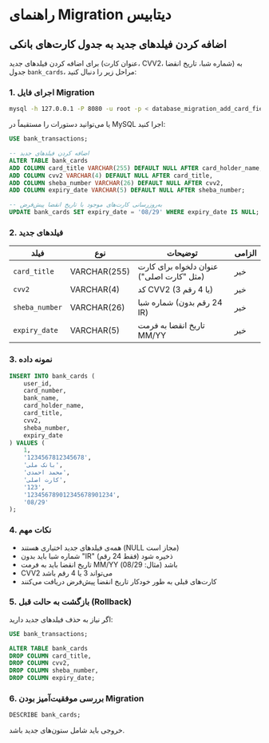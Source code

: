 # راهنمای Migration دیتابیس

## اضافه کردن فیلدهای جدید به جدول کارت‌های بانکی

برای اضافه کردن فیلدهای جدید (عنوان کارت، CVV2، شماره شبا، تاریخ انقضا) به جدول `bank_cards`، مراحل زیر را دنبال کنید:

### 1. اجرای فایل Migration

```bash
mysql -h 127.0.0.1 -P 8080 -u root -p < database_migration_add_card_fields.sql
```

یا می‌توانید دستورات را مستقیماً در MySQL اجرا کنید:

```sql
USE bank_transactions;

-- اضافه کردن فیلدهای جدید
ALTER TABLE bank_cards
ADD COLUMN card_title VARCHAR(255) DEFAULT NULL AFTER card_holder_name,
ADD COLUMN cvv2 VARCHAR(4) DEFAULT NULL AFTER card_title,
ADD COLUMN sheba_number VARCHAR(26) DEFAULT NULL AFTER cvv2,
ADD COLUMN expiry_date VARCHAR(5) DEFAULT NULL AFTER sheba_number;

-- به‌روزرسانی کارت‌های موجود با تاریخ انقضا پیش‌فرض
UPDATE bank_cards SET expiry_date = '08/29' WHERE expiry_date IS NULL;
```

### 2. فیلدهای جدید

| فیلد | نوع | توضیحات | الزامی |
|------|-----|---------|--------|
| `card_title` | VARCHAR(255) | عنوان دلخواه برای کارت (مثل "کارت اصلی") | خیر |
| `cvv2` | VARCHAR(4) | کد CVV2 (3 یا 4 رقم) | خیر |
| `sheba_number` | VARCHAR(26) | شماره شبا (24 رقم بدون IR) | خیر |
| `expiry_date` | VARCHAR(5) | تاریخ انقضا به فرمت MM/YY | خیر |

### 3. نمونه داده

```sql
INSERT INTO bank_cards (
    user_id,
    card_number,
    bank_name,
    card_holder_name,
    card_title,
    cvv2,
    sheba_number,
    expiry_date
) VALUES (
    1,
    '1234567812345678',
    'بانک ملی',
    'محمد احمدی',
    'کارت اصلی',
    '123',
    '123456789012345678901234',
    '08/29'
);
```

### 4. نکات مهم

- همه‌ی فیلدهای جدید اختیاری هستند (NULL مجاز است)
- شماره شبا باید بدون "IR" ذخیره شود (فقط 24 رقم)
- تاریخ انقضا باید به فرمت MM/YY باشد (مثال: 08/29)
- CVV2 می‌تواند 3 یا 4 رقم باشد
- کارت‌های قبلی به طور خودکار تاریخ انقضا پیش‌فرض دریافت می‌کنند

### 5. بازگشت به حالت قبل (Rollback)

اگر نیاز به حذف فیلدهای جدید دارید:

```sql
USE bank_transactions;

ALTER TABLE bank_cards
DROP COLUMN card_title,
DROP COLUMN cvv2,
DROP COLUMN sheba_number,
DROP COLUMN expiry_date;
```

### 6. بررسی موفقیت‌آمیز بودن Migration

```sql
DESCRIBE bank_cards;
```

خروجی باید شامل ستون‌های جدید باشد.
